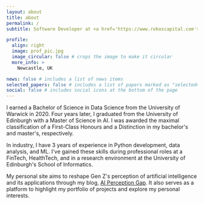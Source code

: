 ```yaml
---
layout: about
title: about
permalink: /
subtitle: Software Developer at <a href='https://www.rokoscapital.com'>Rokos Capital Management</a> (via <a href='https://www.neptunenorth.co.uk'>Neptune North</a>)

profile:
  align: right
  image: prof_pic.jpg
  image_circular: false # crops the image to make it circular
  more_info: >
    Newcastle, UK

news: false # includes a list of news items
selected_papers: false # includes a list of papers marked as "selected={true}"
social: false # includes social icons at the bottom of the page
---
```


I earned a Bachelor of Science in Data Science from the University of Warwick in 2020. Four years later, I graduated from the University of Edinburgh with a Master of Science in AI. I was awarded the maximal classification of a First-Class Honours and a Distinction in my bachelor's and master's, respectively.

In industry, I have 3 years of experience in Python development, data analysis, and ML. I've gained these skills during professional roles at a FinTech, HealthTech, and in a research environment at the University of Edinburgh's School of Informatics.

My personal site aims to reshape Gen Z's perception of artificial intelligence and its applications through my blog, <a href='/blog/tag/ai-perception-gap/'>AI Perception Gap</a>. It also serves as a platform to highlight my portfolio of projects and explore my personal interests.